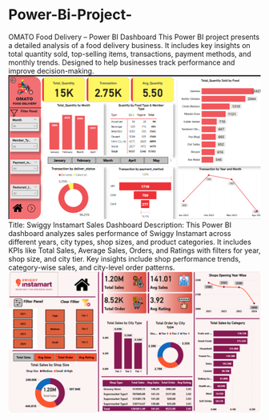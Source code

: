 # Power-Bi-Project-
OMATO Food Delivery – Power BI Dashboard This Power BI project presents a detailed analysis of a food delivery business. It includes key insights on total quantity sold, top-selling items, transactions, payment methods, and monthly trends. Designed to help businesses track performance and improve decision-making.
<br>
<img src="https://github.com/Yashrwt2167/Power-Bi-Project-/blob/f6dad4b15b15b8a2175613b1fbc6f07cd1b39e2a/Power%20Bi%20Project%20%20Image%20.png" alt="Image Description" width = "600">
<br>
Title: Swiggy Instamart Sales Dashboard
Description:
This Power BI dashboard analyzes sales performance of Swiggy Instamart across different years, city types, shop sizes, and product categories.
It includes KPIs like Total Sales, Average Sales, Orders, and Ratings with filters for year, shop size, and city tier.
Key insights include shop performance trends, category-wise sales, and city-level order patterns.
<br>
<img src="https://github.com/Yashrwt2167/Power-Bi-Project-/blob/549e6aa3a9df1ea76e7fafa4de55f6cc43861615/INSTAMART%20Final%20Dashboard.png" width = "600">
